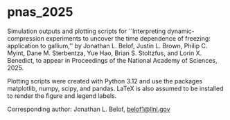 # pnas_2025
Simulation outputs and plotting scripts for ``Interpreting dynamic-compression experiments to
uncover the time dependence of freezing: application to gallium,'' by Jonathan L. Belof, 
Justin L. Brown, Philip C. Myint, Dane M. Sterbentza, Yue Hao, Brian S. Stoltzfus, and 
Lorin X. Benedict, to appear in Proceedings of the National Academy of Sciences, 2025.

Plotting scripts were created with Python 3.12 and use the packages matplotlib, numpy, scipy, and pandas. LaTeX is also assumed to be installed to render the figure and legend labels. 

Corresponding author: Jonathan L. Belof, belof1@llnl.gov
